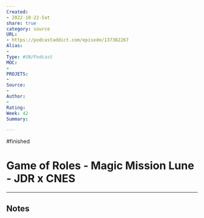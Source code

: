 ```yaml
---
Created: 
- 2022-10-22-Sat
share: true 
category: source
URL:
- https://podcastaddict.com/episode/137382267
Alias:
- 
Type: #SN/Podcast 
MOC:
- 
PROJETS:
- 
Source:
- 
Author:
- 
Rating:
Week: 42
Summary: 

---
```

#finished 
# Game of Roles - Magic Mission Lune - JDR x CNES


***

## Notes
